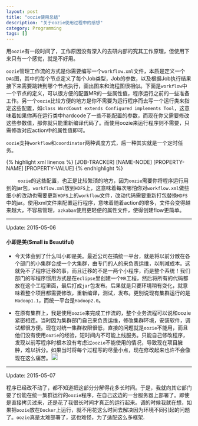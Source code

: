 ```yaml
---
layout: post
title: "oozie使用总结"
description: "关于oozie使用过程中的感想"
category: Programming
tags: []
---
```



用`oozie`有一段时间了，工作原因没有深入的去研内部的究其工作原理，但使用下来只有一个感觉，就是不好用。

`oozie`管理工作流的方式是你需要编写一个`workflow.xml`文件，本质是定义一个`DAG`图，其中的每个节点定义了每个Job类型，Job的参数，以及根据Job执行结果接下来需要跳转到哪个节点执行，画出图来和流程图很相似。下面是`workflow`中一个节点的定义，可以很方便的配置MR的一些属性值，程序运行之前的一些准备工作。另一个`oozie`比较方便的地方是你不需要为运行程序而去写一个运行类来指定这些配置，如`class WordCount extends Configured implements Tool`，这意味着如果你再在运行类中hardcode了一些不能配置的参数，而现在你又需要修改这些参数值，那你就只能重新编译代码了。而使用oozie来运行程序则不需要，只需修改对应action中的属性值即可。

`oozie`支持`workflow`和`coordinator`两种调度方式，后一种其实就是一个定时任务。

{% highlight xml linenos %}
<workflow-app name="[WF-DEF-NAME]" xmlns="uri:oozie:workflow:0.1">
   <action name="[NODE-NAME]">
      <map-reduce>
        <job-tracker>[JOB-TRACKER]</job-tracker>
        <name-node>[NAME-NODE]</name-node>
        <prepare>
            <delete path="[PATH]"/>
            <mkdir path="[PATH]"/>
        </prepare>
        <configuration>
            <property>
                <name>[PROPERTY-NAME]</name>
                <value>[PROPERTY-VALUE]</value>
            </property>
        </configuration>
      </map-reduce>
      <ok to="[NODE-NAME]"/>
      <error to="[NODE-NAME]"/>
   </action>
</workflow-app>
{% endhighlight %}

&nbsp;&nbsp;&nbsp;&nbsp;&nbsp;&nbsp;&nbsp;&nbsp;`oozie`的这些配置，也正是比较繁琐的地方，因为`oozie`需要你将程序运行用到的jar包，`workflow.xml`放到`HDFS`上，这意味着每次哪怕你对`workflow.xml`做些细小的改动也需要更新`HDFS`上的`workflow`文件，改动代码需要重新打包替换`HDFS`中的jar。使用xml文件来配置运行程序，意味着随着action的增多，文件会变得越来越大，不容易管理，`azkaban`使用更轻便的属性文件，使得创建flow更简单。


---

Update: 2015-05-06

#### 小即是美(Small is Beautiful)
* 今天体会到了什么叫小即是美。最近公司在搞统一平台，就是将以前分散在各个部门的小集群合成一个大集群，由专门的人的来负责运维，以削减成本。这就免不了程序迁移的事，而且迁移的不是一两个小程序，而是整个系统！我们部门的写程序惯用方式是在`eclipse`里创建一个`MR`工程，然后将所有的代码都放在这个工程里面，最后打成`jar`包发布。后果就是只要环境稍有变化，就意味着整个项目都需要修改，重新编译，测试，发布。更别说现有集群运行的是`Hadoop1.1`，而统一平台是`Hadoop2.0`。

* 在原有集群上，我是使用`oozie`来完成工作流的，整个业务流程可以说和oozie紧密相连。当时因为集群部门自己来负责运维，修改集群环境，安装软件，调试都很方便。现在对统一集群权限很低，直接的问题就是`oozie`不能用，而且他们没有使用`oozie`的经验，短时间内不可能上线服务。只能自己修改程序，发现以前写程序时根本没有考虑过`oozie`不能使用的情况，导致现在项目臃肿，难以拆分。如果当时将每个过程写的尽量小点，现在修改起来也许不会像现在这么痛苦。<img src="emoji/cry" width="18"/>

---
Update: 2015-05-07

程序已经改不动了，都不知道把这部分分解得花多长时间。于是，我就向其它部门要了份能在统一集群运行的`oozie`程序，在自己这边的一台服务器上部署了。即使是直接拷贝过来，还是花了我很长时间才真正的运行起来。调的时候我就在想，如果把`oozie`放在`Docker`上运行，就不用花这么时间去解决因为环境不同引起的问题了。`oozie`真是太难部署了，这也难怪，为了适配这么多框架.
